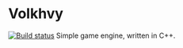 # Volkhvy
[![Build status](https://ci.appveyor.com/api/projects/status/q0trs1c3wiv8hay5?svg=true)](https://ci.appveyor.com/project/MrJaqbq/volkhvy)
Simple game engine, written in C++.
